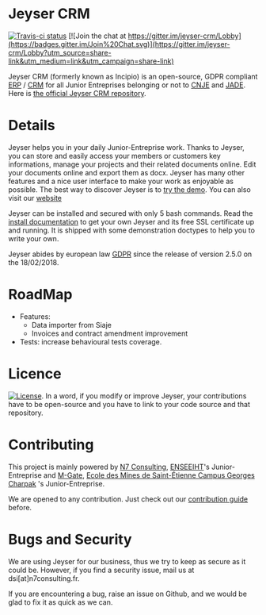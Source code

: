 # Jeyser CRM

[![Travis-ci status](https://travis-ci.org/n7consulting/Incipio.svg?branch=master)](https://travis-ci.org/n7consulting/Incipio)
[![Join the chat at https://gitter.im/jeyser-crm/Lobby](https://badges.gitter.im/Join%20Chat.svg)](https://gitter.im/jeyser-crm/Lobby?utm_source=share-link&utm_medium=link&utm_campaign=share-link)


Jeyser CRM (formerly known as Incipio) is an open-source, GDPR compliant 
[ERP](https://en.wikipedia.org/wiki/Enterprise_resource_planning) / 
[CRM](https://en.wikipedia.org/wiki/Customer_relationship_management) for all Junior Entreprises belonging or not to 
[CNJE](http://www.junior-entreprises.com/) and [JADE](http://www.jadenet.org/).
Here is [the official Jeyser CRM repository](https://github.com/n7consulting/Incipio).


# Details

Jeyser helps you in your daily Junior-Entreprise work. Thanks to Jeyser, you can store and easily access your members 
or customers key informations, manage your projects and their related documents online. Edit your documents online and export 
them as docx. Jeyser has many other features and a nice user interface to make your work as enjoyable as possible.
The best way to discover Jeyser is to [try the demo](https://jeyser-demo.herokuapp.com/). You can also visit our [website](http://jeyser-crm.n7consulting.fr)


Jeyser can be installed and secured with only 5 bash commands. Read the 
[install documentation](http://jeyser-crm.n7consulting.fr/docs/install) to get your own Jeyser and its free SSL certificate 
up and running. It is shipped with some demonstration doctypes to help you to write your own.

Jeyser abides by european law [GDPR](https://www.eugdpr.org/) since the release of version 2.5.0 on the 18/02/2018.

# RoadMap

- Features: 
    * Data importer from Siaje
    * Invoices and contract amendment improvement 
- Tests: increase behavioural tests coverage.


# Licence

[![License](https://img.shields.io/badge/Licence-GNU%20AGPL-red.svg?style=flat-square)](LICENSE). In a word, if you
 modify or improve Jeyser, your contributions have to be open-source and you have to link to your code source
  and that repository.

# Contributing

This project is mainly powered by [N7 Consulting](https://n7consulting.fr/), [ENSEEIHT](http://www.enseeiht.fr/fr/index.html)'s Junior-Entreprise 
and [M-Gate](https://www.mgate.fr/), [Ecole des Mines de Saint-Étienne Campus Georges Charpak](http://www.mines-stetienne.fr/) 's Junior-Entreprise. 

We are opened to any contribution. Just check out our 
[contribution guide](http://jeyser-crm.n7consulting.fr/docs/dev/contributing/) before.

# Bugs and Security

We are using Jeyser for our business, thus we try to keep as secure as it could be. However, if you find a security 
issue, mail us at dsi[at]n7consulting.fr. 

If you are encountering a bug, raise an issue on Github, and we would be glad to fix it as quick as we can.

